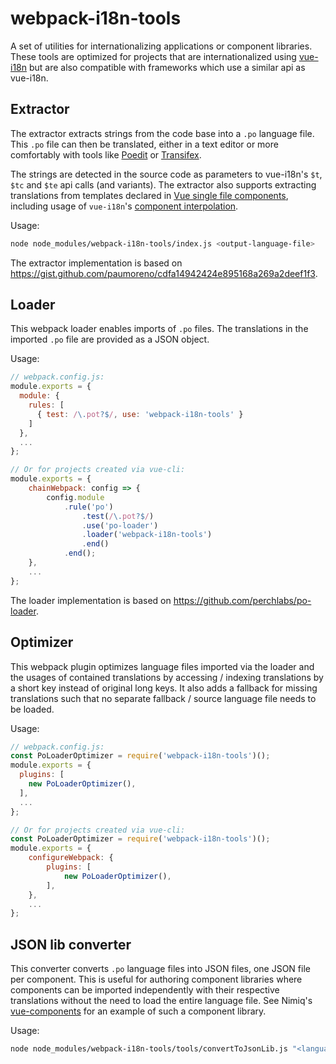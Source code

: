 # webpack-i18n-tools

A set of utilities for internationalizing applications or component libraries. These tools are optimized for projects
that are internationalized using [vue-i18n](https://kazupon.github.io/vue-i18n/) but are also compatible with frameworks
which use a similar api as vue-i18n.

## Extractor

The extractor extracts strings from the code base into a `.po` language file. This `.po` file can then be translated,
either in a text editor or more comfortably with tools like [Poedit](https://poedit.net/) or
[Transifex](https://www.transifex.com/).

The strings are detected in the source code as parameters to vue-i18n's `$t`, `$tc` and `$te` api calls (and variants).
The extractor also supports extracting translations from templates declared in
[Vue single file components](https://vuejs.org/v2/guide/single-file-components.html), including usage of `vue-i18n`'s
[component interpolation](https://kazupon.github.io/vue-i18n/guide/interpolation.html#basic-usage).

Usage:
```bash
node node_modules/webpack-i18n-tools/index.js <output-language-file>
```

The extractor implementation is based on https://gist.github.com/paumoreno/cdfa14942424e895168a269a2deef1f3.

## Loader

This webpack loader enables imports of `.po` files. The translations in the imported `.po` file are provided as a JSON
object.

Usage:
```javascript
// webpack.config.js:
module.exports = {
  module: {
    rules: [
      { test: /\.pot?$/, use: 'webpack-i18n-tools' }
    ]
  },
  ...
};

// Or for projects created via vue-cli:
module.exports = {
    chainWebpack: config => {
        config.module
            .rule('po')
                .test(/\.pot?$/)
                .use('po-loader')
                .loader('webpack-i18n-tools')
                .end()
            .end();
    },
    ...
};
```

The loader implementation is based on https://github.com/perchlabs/po-loader.

## Optimizer

This webpack plugin optimizes language files imported via the loader and the usages of contained translations by
accessing / indexing translations by a short key instead of original long keys. It also adds a fallback for missing
translations such that no separate fallback / source language file needs to be loaded.

Usage:
```javascript
// webpack.config.js:
const PoLoaderOptimizer = require('webpack-i18n-tools')();
module.exports = {
  plugins: [
    new PoLoaderOptimizer(),
  ],
  ...
};

// Or for projects created via vue-cli:
const PoLoaderOptimizer = require('webpack-i18n-tools')();
module.exports = {
    configureWebpack: {
        plugins: [
            new PoLoaderOptimizer(),
        ],
    },
    ...
};
```

## JSON lib converter

This converter converts `.po` language files into JSON files, one JSON file per component. This is useful for authoring
component libraries where components can be imported independently with their respective translations without the need
to load the entire language file. See Nimiq's [vue-components](https://github.com/nimiq/vue-components) for an example
of such a component library.

Usage:
```bash
node node_modules/webpack-i18n-tools/tools/convertToJsonLib.js "<language file or glob>"
```
